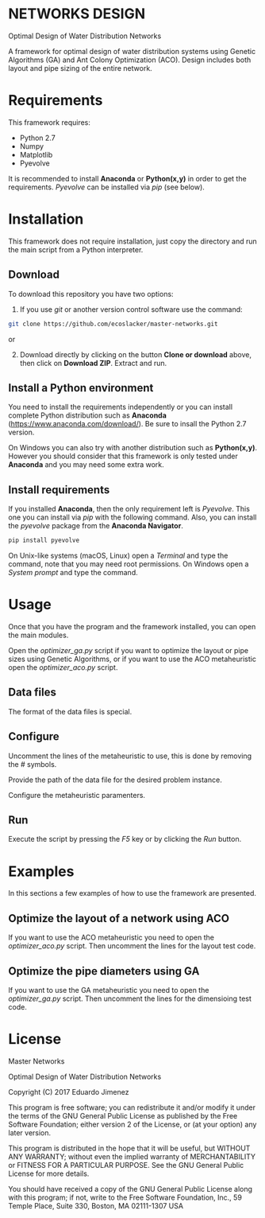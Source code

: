 # NETWORKS DESIGN
Optimal Design of Water Distribution Networks

A framework for optimal design of water distribution systems using Genetic Algorithms (GA) and
Ant Colony Optimization (ACO).
Design includes both layout and pipe sizing of the entire network.

# Requirements

This framework requires:

* Python 2.7
* Numpy
* Matplotlib
* Pyevolve

It is recommended to install **Anaconda** or **Python(x,y)** in order to get the requirements.
*Pyevolve* can be installed via *pip* (see below).

# Installation

This framework does not require installation, just copy the directory and run the main script
from a Python interpreter.

## Download

To download this repository you have two options:

1. If you use *git* or another version control software use the command:

```bash
git clone https://github.com/ecoslacker/master-networks.git
```

or

2. Download directly by clicking on the button **Clone or download** above, then click on **Download ZIP**. Extract and run.


## Install a Python environment

You need to install the requirements independently or you can install complete Python distribution such as **Anaconda** (<https://www.anaconda.com/download/>). Be sure to insall the Python 2.7 version.

On Windows you can also try with another distribution such as **Python(x,y)**. However you should consider that this framework is only tested under **Anaconda** and you may need some extra work.  

## Install requirements

If you installed **Anaconda**, then the only requirement left is *Pyevolve*. This one you can install via *pip* with the following command. Also, you can install the *pyevolve* package from the **Anaconda Navigator**. 

```bash
pip install pyevolve
```

On Unix-like systems (macOS, Linux) open a *Terminal* and type the command, note that you may need root permissions. On Windows open a *System prompt* and type the command. 

# Usage

Once that you have the program and the framework installed, you can open the main modules.

Open the *optimizer_ga.py* script if you want to optimize the layout or pipe sizes using Genetic Algorithms, or if you want to use the ACO metaheuristic open the *optimizer_aco.py* script.

## Data files

The format of the data files is special.

## Configure

Uncomment the lines of the metaheuristic to use, this is done by removing the # symbols.

Provide the path of the data file for the desired problem instance.

Configure the metaheuristic paramenters.

## Run

Execute the script by pressing the *F5* key or by clicking the *Run* button. 

# Examples

In this sections a few examples of how to use the framework are presented.

## Optimize the layout of a network using ACO

If you want to use the ACO metaheuristic you need to open the *optimizer_aco.py* script. Then uncomment the lines for the layout test code.

## Optimize the pipe diameters using GA

If you want to use the GA metaheuristic you need to open the *optimizer_ga.py* script. Then uncomment the lines for the dimensioing test code.

# License

Master Networks

Optimal Design of Water Distribution Networks

Copyright (C) 2017 Eduardo Jimenez

This program is free software; you can redistribute it and/or modify it under the terms of the GNU General Public License as published by the Free Software Foundation; either version 2 of the License, or (at your option) any later version.

This program is distributed in the hope that it will be useful, but WITHOUT ANY WARRANTY; without even the implied warranty of MERCHANTABILITY or FITNESS FOR A PARTICULAR PURPOSE. See the GNU General Public License for more details.

You should have received a copy of the GNU General Public License along with this program; if not, write to the Free Software Foundation, Inc., 59 Temple Place, Suite 330, Boston, MA 02111-1307 USA

